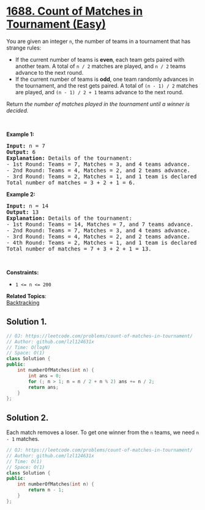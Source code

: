# [1688. Count of Matches in Tournament (Easy)](https://leetcode.com/problems/count-of-matches-in-tournament/)

<p>You are given an integer <code>n</code>, the number of teams in a tournament that has strange rules:</p>

<ul>
	<li>If the current number of teams is <strong>even</strong>, each team gets paired with another team. A total of <code>n / 2</code> matches are played, and <code>n / 2</code> teams advance to the next round.</li>
	<li>If the current number of teams is <strong>odd</strong>, one team randomly advances in the tournament, and the rest gets paired. A total of <code>(n - 1) / 2</code> matches are played, and <code>(n - 1) / 2 + 1</code> teams advance to the next round.</li>
</ul>

<p>Return <em>the number of matches played in the tournament until a winner is decided.</em></p>

<p>&nbsp;</p>
<p><strong>Example 1:</strong></p>

<pre><strong>Input:</strong> n = 7
<strong>Output:</strong> 6
<strong>Explanation:</strong> Details of the tournament: 
- 1st Round: Teams = 7, Matches = 3, and 4 teams advance.
- 2nd Round: Teams = 4, Matches = 2, and 2 teams advance.
- 3rd Round: Teams = 2, Matches = 1, and 1 team is declared the winner.
Total number of matches = 3 + 2 + 1 = 6.
</pre>

<p><strong>Example 2:</strong></p>

<pre><strong>Input:</strong> n = 14
<strong>Output:</strong> 13
<strong>Explanation:</strong> Details of the tournament:
- 1st Round: Teams = 14, Matches = 7, and 7 teams advance.
- 2nd Round: Teams = 7, Matches = 3, and 4 teams advance.
- 3rd Round: Teams = 4, Matches = 2, and 2 teams advance.
- 4th Round: Teams = 2, Matches = 1, and 1 team is declared the winner.
Total number of matches = 7 + 3 + 2 + 1 = 13.
</pre>

<p>&nbsp;</p>
<p><strong>Constraints:</strong></p>

<ul>
	<li><code>1 &lt;= n &lt;= 200</code></li>
</ul>


**Related Topics**:  
[Backtracking](https://leetcode.com/tag/backtracking/)

## Solution 1. 

```cpp
// OJ: https://leetcode.com/problems/count-of-matches-in-tournament/
// Author: github.com/lzl124631x
// Time: O(logN)
// Space: O(1)
class Solution {
public:
    int numberOfMatches(int n) {
        int ans = 0;
        for (; n > 1; n = n / 2 + n % 2) ans += n / 2;
        return ans;
    }
};
```

## Solution 2.

Each match removes a loser. To get one winner from the `n` teams, we need `n - 1` matches.

```cpp
// OJ: https://leetcode.com/problems/count-of-matches-in-tournament/
// Author: github.com/lzl124631x
// Time: O(1)
// Space: O(1)
class Solution {
public:
    int numberOfMatches(int n) {
        return n - 1;
    }
};
```